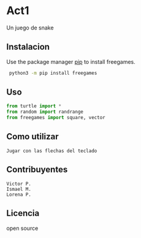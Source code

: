 # Act1

Un juego de snake

## Instalacion

Use the package manager [pip](https://pip.pypa.io/en/stable/) to install freegames.

```bash
 python3 -m pip install freegames
```

## Uso

```python
from turtle import *
from random import randrange
from freegames import square, vector
```

## Como utilizar
```
Jugar con las flechas del teclado
```
## Contribuyentes
```
Victor P.
Ismael M.
Lorena P.
```

## Licencia
open source
